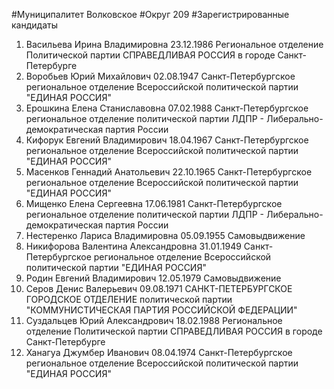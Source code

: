#Муниципалитет
Волковское
#Округ
209
#Зарегистрированные кандидаты
1. Васильева Ирина Владимировна 23.12.1986
Региональное отделение Политической партии СПРАВЕДЛИВАЯ РОССИЯ в городе Санкт-Петербурге
2. Воробьев Юрий Михайлович 02.08.1947
Санкт-Петербургское региональное отделение Всероссийской политической партии "ЕДИНАЯ РОССИЯ"
3. Ерошкина Елена Станиславовна 07.02.1988
Санкт-Петербургское региональное отделение политической партии ЛДПР - Либерально-демократическая партия России
4. Кифорук Евгений Владимирович 18.04.1967
Санкт-Петербургское региональное отделение Всероссийской политической партии "ЕДИНАЯ РОССИЯ"
5. Масенков Геннадий Анатольевич 22.10.1965
Санкт-Петербургское региональное отделение Всероссийской политической партии "ЕДИНАЯ РОССИЯ"
6. Мищенко Елена Сергеевна 17.06.1981
Санкт-Петербургское региональное отделение политической партии ЛДПР - Либерально-демократическая партия России
7. Нестеренко Лариса Владимировна 05.09.1955
Самовыдвижение
8. Никифорова Валентина Александровна 31.01.1949
Санкт-Петербургское региональное отделение Всероссийской политической партии "ЕДИНАЯ РОССИЯ"
9. Родин Евгений Владимирович 12.05.1979
Самовыдвижение
10. Серов Денис Валерьевич 09.08.1971
САНКТ-ПЕТЕРБУРГСКОЕ ГОРОДСКОЕ ОТДЕЛЕНИЕ политической партии "КОММУНИСТИЧЕСКАЯ ПАРТИЯ РОССИЙСКОЙ ФЕДЕРАЦИИ"
11. Суздальцев Юрий Александрович 18.02.1988
Региональное отделение Политической партии СПРАВЕДЛИВАЯ РОССИЯ в городе Санкт-Петербурге
12. Ханагуа Джумбер Иванович 08.04.1974
Санкт-Петербургское региональное отделение Всероссийской политической партии "ЕДИНАЯ РОССИЯ"
